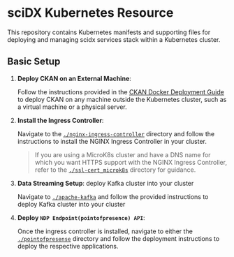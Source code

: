 # sciDX Kubernetes Resource

This repository contains Kubernetes manifests and supporting files for deploying and managing scidx services stack within a Kubernetes cluster.
## Basic Setup

1. **Deploy CKAN on an External Machine**:

    Follow the instructions provided in the [CKAN Docker Deployment Guide](https://github.com/sci-ndp/pop-ckan-docker/blob/master/README1.md) to deploy CKAN on any machine outside the Kubernetes cluster, such as a virtual machine or a physical server.

2. **Install the Ingress Controller**:

    Navigate to the [`./nginx-ingress-controller`](./nginx-ingress-controller/) directory and follow the instructions to install the NGINX Ingress Controller in your cluster.

    > If you are using a MicroK8s cluster and have a DNS name for which you want HTTPS support with the NGINX Ingress Controller, refer to the [`./ssl-cert_microk8s`](./ssl-cert_microk8s/) directory for guidance.

3.  **Data Streaming Setup**: deploy Kafka cluster into your cluster

    Navigate to [`./apache-kafka`](./apache-kafka) and follow the provided instructions to deploy Kafka cluster into your cluster

4. **Deploy `NDP Endpoint(pointofpresence) API`**:

    Once the ingress controller is installed, navigate to either the [`./pointofpresense`](./pointofpresense) directory and follow the deployment instructions to deploy the respective applications.

